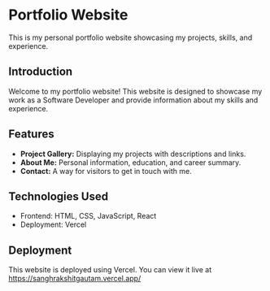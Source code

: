 # Portfolio Website

This is my personal portfolio website showcasing my projects, skills, and experience.

## Introduction

Welcome to my portfolio website! This website is designed to showcase my work as a Software Developer and provide information about my skills and experience.

## Features

- **Project Gallery:** Displaying my projects with descriptions and links.
- **About Me:** Personal information, education, and career summary.
- **Contact:** A way for visitors to get in touch with me.

## Technologies Used

- Frontend: HTML, CSS, JavaScript, React
- Deployment: Vercel


## Deployment

This website is deployed using Vercel. You can view it live at https://sanghrakshitgautam.vercel.app/
